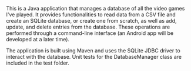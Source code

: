 This is a Java application that manages a database of all the video games I've played. It provides functionalities to read data from a CSV file and create an SQLite database, or create one from scratch, as well as add, update, and delete entries from the database. These operations are performed through a command-line interface (an Android app will be developed at a later time).

The application is built using Maven and uses the SQLite JDBC driver to interact with the database. Unit tests for the DatabaseManager class are included in the test folder.
